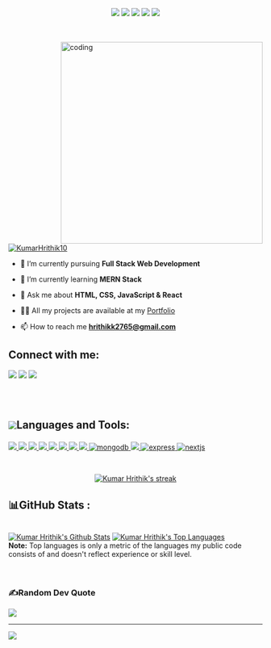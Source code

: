 <p align= "center">
<img src="https://img.shields.io/badge/M-MongoDB-brightgreen"/>
<img src="https://img.shields.io/badge/E-Express-black"/>
<img src="https://img.shields.io/badge/R-React-skyblue"/>
<img src="https://img.shields.io/badge/N-Node-green"/>
<img src="https://img.shields.io/badge/JS-Javascript-yellow"/>
</p>

<br/>
<br/>
<img align="right" alt="coding" width="400" src="https://images.squarespace-cdn.com/content/v1/5769fc401b631bab1addb2ab/1541580611624-TE64QGKRJG8SWAIUS7NS/coding-freak.gif"/>

<p align="left"> <a href="https://twitter.com/KumarHrithik10" target="blank"><img src="https://img.shields.io/twitter/follow/KumarHrithik10?logo=twitter&style=for-the-badge" alt="KumarHrithik10" /></a> </p>


- 🔭 I’m currently pursuing  **Full Stack Web Development**

- 🌱 I’m currently learning **MERN Stack**

- 💬 Ask me about **HTML, CSS, JavaScript & React**

- 👨‍💻 All my projects are available at my [Portfolio](https:///)

- 📫 How to reach me **hrithikk2765@gmail.com**


## Connect with me:
<p align="left">

<a href = "https://www.linkedin.com/in/kumar-hrithik/"><img src="https://img.icons8.com/fluent/48/000000/linkedin.png"/></a>
<a href = "https://twitter.com/KumarHrithik10"><img src="https://img.icons8.com/fluent/48/000000/twitter.png"/></a>
<a href = "https://www.instagram.com/_the_wicked_soul/"><img src="https://img.icons8.com/fluent/48/000000/instagram-new.png"/></a>

</p> 
<br/>


<br/>


## <p style="display:flex; align-items: center"> <img src="https://img.icons8.com/color/48/000000/source-code.png"/> Languages and Tools:</p> 
<p align="left"> 
    <a href="https://www.java.com" target="_blank"> <img src="https://img.shields.io/badge/Java-ED8B00?style=for-the-badge&logo=java&logoColor=white"/> </a>
    <a href="https://developer.mozilla.org/en-US/docs/Web/JavaScript" target="_blank"> <img src="https://img.shields.io/badge/JavaScript-323330?style=for-the-badge&logo=javascript&logoColor=F7DF1E"/> </a> 
    <a href="https://www.w3.org/html/" target="_blank"> <img src="https://img.shields.io/badge/HTML5-E34F26?style=for-the-badge&logo=html5&logoColor=white"/> </a> 
    <a href="https://www.w3schools.com/css/" target="_blank"> <img src="https://img.shields.io/badge/CSS3-1572B6?style=for-the-badge&logo=css3&logoColor=white"/> </a> 
    <a href="https://sass-lang.com/" target="_blank"> <img src="https://img.shields.io/badge/Sass-CC6699?style=for-the-badge&logo=sass&logoColor=white"/> </a>  
    <a href="https://nodejs.org" target="_blank"> <img src="https://img.shields.io/badge/Node.js-339933?style=for-the-badge&logo=nodedotjs&logoColor=white"/> </a> 
    <a href="https://reactjs.org/" target="_blank"> <img src="https://img.shields.io/badge/React-20232A?style=for-the-badge&logo=react&logoColor=61DAFB"/> </a>
    <a href="https://redux.js.org/" target="_blank"> <img src="https://img.shields.io/badge/Redux-593D88?style=for-the-badge&logo=redux&logoColor=white"/> </a>
    <a href="https://www.mongodb.com/" target="_blank"> <img src="https://img.shields.io/badge/MongoDB-4EA94B?style=for-the-badge&logo=mongodb&logoColor=white" alt="mongodb"/> </a> 
    <a href="https://git-scm.com/" target="_blank"> <img src="https://img.shields.io/badge/Git-F05032?style=for-the-badge&logo=git&logoColor=white"/> </a> 
    <a href="https://expressjs.com" target="_blank"> <img src="https://img.shields.io/badge/Express.js-000000?style=for-the-badge&logo=express&logoColor=white" alt="express" /> </a>
    <a href="https://nextjs.com" target="_blank"> <img src="https://img.shields.io/badge/next.js-000000?style=for-the-badge&logo=nextdotjs&logoColor=white" alt="nextjs"/> </a>
    
</p>

<br/>

<p align="center">
    <a href="https://github.com/hrithikapps/github-readme-streak-stats">
        <img title="🔥 Get streak stats for your profile at git.io/streak-stats" alt="Kumar Hrithik's streak" src="https://github-readme-streak-stats.herokuapp.com/?user=hrithikapps&theme=black-ice&hide_border=true&stroke=0000&background=060A0CD0"/>
    </a>
</p>

## 📊GitHub Stats :
  <br/>
    <a style="align-items: center" href="https://github.com/hrithikapps/github-readme-stats"><img alt="Kumar Hrithik's Github Stats" src="https://github-readme-stats.vercel.app/api?username=hrithikapps&show_icons=true&count_private=true&theme=react&hide_border=true&bg_color=0D1117" /></a>
  <a href="https://github.com/hrithikapps/github-readme-stats"><img alt="Kumar Hrithik's Top Languages" src="https://github-readme-stats.vercel.app/api/top-langs/?username=hrithikapps&langs_count=8&count_private=true&layout=compact&theme=react&hide_border=true&bg_color=0D1117" /></a>
  <br/>
  <b>Note:</b> Top languages is only a metric of the languages my public code consists of and doesn't reflect experience or skill level.


<br/>
<br/>


<br/>

### ✍️Random Dev Quote
![](https://quotes-github-readme.vercel.app/api?type=horizontal&theme=radical)

---
[![](https://visitcount.itsvg.in/api?id=hrithikapps&icon=0&color=0)](https://visitcount.itsvg.in)
